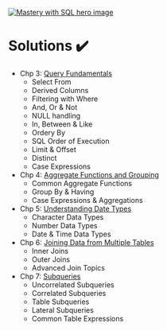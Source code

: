 [![Mastery with SQL hero image](https://www.masterywithsql.com/images/mws-hero.svg)](https://www.masterywithsql.com/)

# Solutions ✔️

* Chp 3: [Query Fundamentals](https://github.com/carlcorder/mastery-with-sql-solutions/blob/master/exercises-chp3.md)
  * Select From
  * Derived Columns
  * Filtering with Where
  * And, Or & Not
  * NULL handling
  * In, Between & Like
  * Ordery By
  * SQL Order of Execution
  * Limit & Offset
  * Distinct
  * Case Expressions
* Chp 4: [Aggregate Functions and Grouping](https://github.com/carlcorder/mastery-with-sql-solutions/blob/master/exercises-chp4.md)
  * Common Aggregate Functions
  * Group By & Having
  * Case Expressions & Aggregations
* Chp 5: [Understanding Date Types](https://github.com/carlcorder/mastery-with-sql-solutions/blob/master/exercises-chp5.md)
  * Character Data Types
  * Number Data Types
  * Date & Time Data Types
* Chp 6: [Joining Data from Multiple Tables](https://github.com/carlcorder/mastery-with-sql-solutions/blob/master/exercises-chp6.md)
  * Inner Joins
  * Outer Joins
  * Advanced Join Topics
* Chp 7: [Subqueries](https://github.com/carlcorder/mastery-with-sql-solutions/blob/master/exercises-chp7.md)
  * Uncorrelated Subqueries
  * Correlated Subqueries
  * Table Subqueries
  * Lateral Subqueries
  * Common Table Expressions
